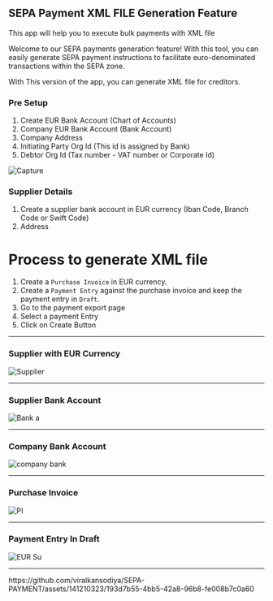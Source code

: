 ## SEPA Payment XML FILE Generation Feature

This app will help you to execute bulk payments with XML file

Welcome to our SEPA payments generation feature! With this tool, you can easily generate SEPA payment instructions to facilitate euro-denominated transactions within the SEPA zone.

With This version of the app, you can generate XML file for creditors.
### Pre Setup
  1. Create EUR Bank Account (Chart of Accounts)
  2. Company EUR Bank Account (Bank Account)
  3. Company Address
  4. Initiating Party Org Id (This id is assigned by Bank)
  5. Debtor Org Id (Tax number - VAT number or Corporate Id)

![Capture](https://github.com/viralkansodiya/SEPA-PAYMENT/assets/141210323/0acf2afd-4a42-45c8-bd81-70b46f215669)

### Supplier Details
  1. Create a supplier bank account in EUR currency (Iban Code, Branch Code or Swift Code)
  2. Address

# Process to generate XML file
  1. Create a `Purchase Invoice` in EUR currency.
  2. Create a `Payment Entry` against the purchase invoice and keep the payment entry in `Draft`.
  3. Go to the payment export page
  4. Select a payment Entry
  5. Click on Create Button


<hr>

### Supplier with EUR Currency

![Supplier](https://github.com/viralkansodiya/SEPA-PAYMENT/assets/141210323/4ef7ef37-e28b-47b0-ba5b-6a26810b6c8f)

<hr>

### Supplier Bank Account

![Bank a](https://github.com/viralkansodiya/SEPA-PAYMENT/assets/141210323/51fc58d0-4c78-40e0-a39a-9652d5ee52f0)

<hr>

### Company Bank Account

![company bank](https://github.com/viralkansodiya/SEPA-PAYMENT/assets/141210323/1a49af1c-1dc4-491d-8a7c-a0dcca6236ff)

<hr>

### Purchase Invoice

![PI](https://github.com/viralkansodiya/SEPA-PAYMENT/assets/141210323/eb05d7a7-8fac-4efd-b3d4-dce260149788)

<hr>

### Payment Entry In Draft

![EUR Su](https://github.com/viralkansodiya/SEPA-PAYMENT/assets/141210323/17b5d1ec-7f73-411b-97dc-82ba0231fbef)


<hr>
https://github.com/viralkansodiya/SEPA-PAYMENT/assets/141210323/193d7b55-4bb5-42a8-96b8-fe008b7c0a60

